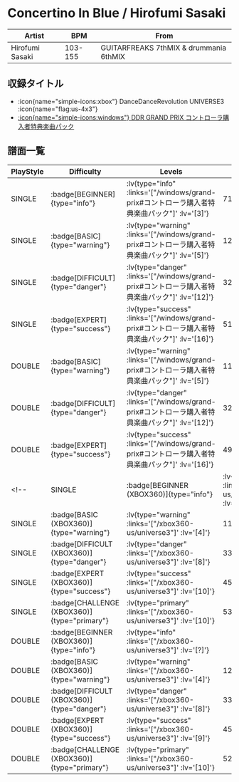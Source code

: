 # Concertino In Blue / Hirofumi Sasaki

|Artist|BPM|From|
|------|---|----|
|Hirofumi Sasaki|103-155|GUITARFREAKS 7thMIX & drummania 6thMIX|

## 収録タイトル

- :icon{name="simple-icons:xbox"} DanceDanceRevolution UNIVERSE3 :icon{name="flag:us-4x3"}
- [ :icon{name="simple-icons:windows"} DDR GRAND PRIX コントローラ購入者特典楽曲パック](/windows/grand-prix#コントローラ購入者特典楽曲パック)

## 譜面一覧

|PlayStyle|Difficulty|Levels|Notes|Movie|
|---------|----------|------|-----|-----|
|SINGLE| :badge[BEGINNER]{type="info"} | :lv{type="info" :links='["/windows/grand-prix#コントローラ購入者特典楽曲パック"]' :lv='[3]'} |71/5||
|SINGLE| :badge[BASIC]{type="warning"} | :lv{type="warning" :links='["/windows/grand-prix#コントローラ購入者特典楽曲パック"]' :lv='[5]'} |121/4||
|SINGLE| :badge[DIFFICULT]{type="danger"} | :lv{type="danger" :links='["/windows/grand-prix#コントローラ購入者特典楽曲パック"]' :lv='[12]'} |323/10||
|SINGLE| :badge[EXPERT]{type="success"} | :lv{type="success" :links='["/windows/grand-prix#コントローラ購入者特典楽曲パック"]' :lv='[16]'} |519/11||
|DOUBLE| :badge[BASIC]{type="warning"} | :lv{type="warning" :links='["/windows/grand-prix#コントローラ購入者特典楽曲パック"]' :lv='[5]'} |119/4||
|DOUBLE| :badge[DIFFICULT]{type="danger"} | :lv{type="danger" :links='["/windows/grand-prix#コントローラ購入者特典楽曲パック"]' :lv='[12]'} |324/10||
|DOUBLE| :badge[EXPERT]{type="success"} | :lv{type="success" :links='["/windows/grand-prix#コントローラ購入者特典楽曲パック"]' :lv='[16]'} |491/12||
<!-- |SINGLE| :badge[BEGINNER (XBOX360)]{type="info"} | :lv{type="info" :links='["/xbox360-us/universe3"]' :lv='[?]'} |76/7||
|SINGLE| :badge[BASIC (XBOX360)]{type="warning"} | :lv{type="warning" :links='["/xbox360-us/universe3"]' :lv='[4]'} |115/2||
|SINGLE| :badge[DIFFICULT (XBOX360)]{type="danger"} | :lv{type="danger" :links='["/xbox360-us/universe3"]' :lv='[8]'} |333/10||
|SINGLE| :badge[EXPERT (XBOX360)]{type="success"} | :lv{type="success" :links='["/xbox360-us/universe3"]' :lv='[10]'} |458/6||
|SINGLE| :badge[CHALLENGE (XBOX360)]{type="primary"} | :lv{type="primary" :links='["/xbox360-us/universe3"]' :lv='[10]'} |530/15||
|DOUBLE| :badge[BEGINNER (XBOX360)]{type="info"} | :lv{type="info" :links='["/xbox360-us/universe3"]' :lv='[?]'} |||
|DOUBLE| :badge[BASIC (XBOX360)]{type="warning"} | :lv{type="warning" :links='["/xbox360-us/universe3"]' :lv='[4]'} |120/2||
|DOUBLE| :badge[DIFFICULT (XBOX360)]{type="danger"} | :lv{type="danger" :links='["/xbox360-us/universe3"]' :lv='[8]'} |333/10||
|DOUBLE| :badge[EXPERT (XBOX360)]{type="success"} | :lv{type="success" :links='["/xbox360-us/universe3"]' :lv='[9]'} |458/6||
|DOUBLE| :badge[CHALLENGE (XBOX360)]{type="primary"} | :lv{type="primary" :links='["/xbox360-us/universe3"]' :lv='[10]'} |529/15|| -->
